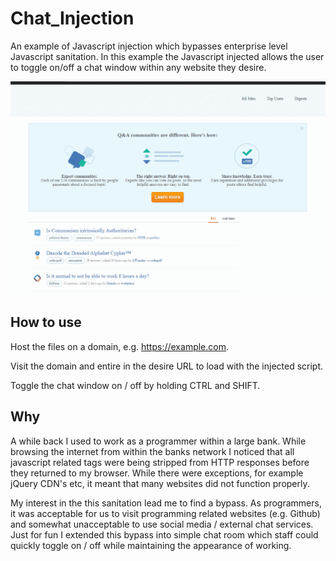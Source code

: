 # Chat_Injection
 An example of Javascript injection which bypasses enterprise level Javascript sanitation. In this example the Javascript injected allows the user to toggle on/off a chat window within any website they desire.
 
![Example](/images/ChatInject.gif)

## How to use

Host the files on a domain, e.g. https://example.com.

Visit the domain and entire in the desire URL to load with the injected script.

Toggle the chat window on / off by holding CTRL and SHIFT.

## Why

A while back I used to work as a programmer within a large bank. While browsing the internet from within the banks network I noticed that all javascript related tags were being stripped from HTTP responses before they returned to my browser. While there were exceptions, for
example jQuery CDN's etc, it meant that many websites did not function properly.

My interest in the this sanitation lead me to find a bypass. As programmers, it was acceptable for us to visit programming related websites (e.g. Github) and somewhat unacceptable to use social media / external chat services. Just for fun I extended this bypass into simple chat room which staff could quickly toggle on / off while maintaining the appearance of working. 
